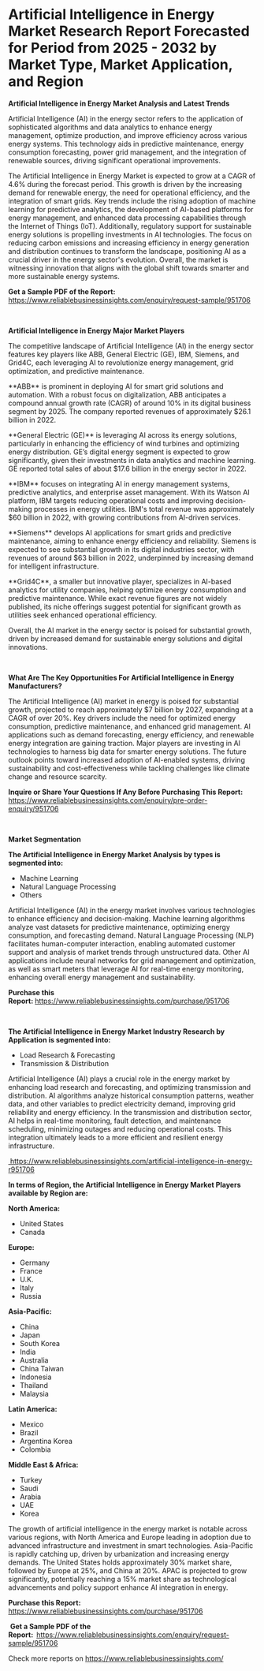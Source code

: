 <p><h1>Artificial Intelligence in Energy Market Research Report Forecasted for Period from 2025 -  2032 by Market Type, Market Application, and Region</h1></p><p><strong>Artificial Intelligence in Energy Market Analysis and Latest Trends</strong></p>
<p><p>Artificial Intelligence (AI) in the energy sector refers to the application of sophisticated algorithms and data analytics to enhance energy management, optimize production, and improve efficiency across various energy systems. This technology aids in predictive maintenance, energy consumption forecasting, power grid management, and the integration of renewable sources, driving significant operational improvements.</p><p>The Artificial Intelligence in Energy Market is expected to grow at a CAGR of 4.6% during the forecast period. This growth is driven by the increasing demand for renewable energy, the need for operational efficiency, and the integration of smart grids. Key trends include the rising adoption of machine learning for predictive analytics, the development of AI-based platforms for energy management, and enhanced data processing capabilities through the Internet of Things (IoT). Additionally, regulatory support for sustainable energy solutions is propelling investments in AI technologies. The focus on reducing carbon emissions and increasing efficiency in energy generation and distribution continues to transform the landscape, positioning AI as a crucial driver in the energy sector's evolution. Overall, the market is witnessing innovation that aligns with the global shift towards smarter and more sustainable energy systems.</p></p>
<p><strong>Get a Sample PDF of the Report:&nbsp;</strong> <a href="https://www.reliablebusinessinsights.com/enquiry/request-sample/951706?utm_campaign=3007&utm_medium=2&utm_source=Github&utm_content=ia&utm_term=06032025&utm_id=artificial-intelligence-in-energy">https://www.reliablebusinessinsights.com/enquiry/request-sample/951706</a></p>
<p>&nbsp;</p>
<p><strong>Artificial Intelligence in Energy Major Market Players</strong></p>
<p><p>The competitive landscape of Artificial Intelligence (AI) in the energy sector features key players like ABB, General Electric (GE), IBM, Siemens, and Grid4C, each leveraging AI to revolutionize energy management, grid optimization, and predictive maintenance.</p><p>**ABB** is prominent in deploying AI for smart grid solutions and automation. With a robust focus on digitalization, ABB anticipates a compound annual growth rate (CAGR) of around 10% in its digital business segment by 2025. The company reported revenues of approximately $26.1 billion in 2022.</p><p>**General Electric (GE)** is leveraging AI across its energy solutions, particularly in enhancing the efficiency of wind turbines and optimizing energy distribution. GE’s digital energy segment is expected to grow significantly, given their investments in data analytics and machine learning. GE reported total sales of about $17.6 billion in the energy sector in 2022.</p><p>**IBM** focuses on integrating AI in energy management systems, predictive analytics, and enterprise asset management. With its Watson AI platform, IBM targets reducing operational costs and improving decision-making processes in energy utilities. IBM's total revenue was approximately $60 billion in 2022, with growing contributions from AI-driven services.</p><p>**Siemens** develops AI applications for smart grids and predictive maintenance, aiming to enhance energy efficiency and reliability. Siemens is expected to see substantial growth in its digital industries sector, with revenues of around $63 billion in 2022, underpinned by increasing demand for intelligent infrastructure.</p><p>**Grid4C**, a smaller but innovative player, specializes in AI-based analytics for utility companies, helping optimize energy consumption and predictive maintenance. While exact revenue figures are not widely published, its niche offerings suggest potential for significant growth as utilities seek enhanced operational efficiency.</p><p>Overall, the AI market in the energy sector is poised for substantial growth, driven by increased demand for sustainable energy solutions and digital innovations.</p></p>
<p>&nbsp;</p>
<p><strong>What Are The Key Opportunities For Artificial Intelligence in Energy Manufacturers?</strong></p>
<p><p>The Artificial Intelligence (AI) market in energy is poised for substantial growth, projected to reach approximately $7 billion by 2027, expanding at a CAGR of over 20%. Key drivers include the need for optimized energy consumption, predictive maintenance, and enhanced grid management. AI applications such as demand forecasting, energy efficiency, and renewable energy integration are gaining traction. Major players are investing in AI technologies to harness big data for smarter energy solutions. The future outlook points toward increased adoption of AI-enabled systems, driving sustainability and cost-effectiveness while tackling challenges like climate change and resource scarcity.</p></p>
<p><strong>Inquire or Share Your Questions If Any Before Purchasing This Report:</strong> <a href="https://www.reliablebusinessinsights.com/enquiry/pre-order-enquiry/951706?utm_campaign=3007&utm_medium=2&utm_source=Github&utm_content=ia&utm_term=06032025&utm_id=artificial-intelligence-in-energy">https://www.reliablebusinessinsights.com/enquiry/pre-order-enquiry/951706</a></p>
<p>&nbsp;</p>
<p><strong>Market Segmentation</strong></p>
<p><strong>The Artificial Intelligence in Energy Market Analysis by types is segmented into:</strong></p>
<p><ul><li>Machine Learning</li><li>Natural Language Processing</li><li>Others</li></ul></p>
<p><p>Artificial Intelligence (AI) in the energy market involves various technologies to enhance efficiency and decision-making. Machine learning algorithms analyze vast datasets for predictive maintenance, optimizing energy consumption, and forecasting demand. Natural Language Processing (NLP) facilitates human-computer interaction, enabling automated customer support and analysis of market trends through unstructured data. Other AI applications include neural networks for grid management and optimization, as well as smart meters that leverage AI for real-time energy monitoring, enhancing overall energy management and sustainability.</p></p>
<p><strong>Purchase this Report:&nbsp;</strong><a href="https://www.reliablebusinessinsights.com/purchase/951706?utm_campaign=3007&utm_medium=2&utm_source=Github&utm_content=ia&utm_term=06032025&utm_id=artificial-intelligence-in-energy">https://www.reliablebusinessinsights.com/purchase/951706</a></p>
<p>&nbsp;</p>
<p><strong>The Artificial Intelligence in Energy Market Industry Research by Application is segmented into:</strong></p>
<p><ul><li>Load Research & Forecasting</li><li>Transmission & Distribution</li></ul></p>
<p><p>Artificial Intelligence (AI) plays a crucial role in the energy market by enhancing load research and forecasting, and optimizing transmission and distribution. AI algorithms analyze historical consumption patterns, weather data, and other variables to predict electricity demand, improving grid reliability and energy efficiency. In the transmission and distribution sector, AI helps in real-time monitoring, fault detection, and maintenance scheduling, minimizing outages and reducing operational costs. This integration ultimately leads to a more efficient and resilient energy infrastructure.</p></p>
<p><a href="https://www.reliablebusinessinsights.com/artificial-intelligence-in-energy-r951706?utm_campaign=3007&utm_medium=2&utm_source=Github&utm_content=ia&utm_term=06032025&utm_id=artificial-intelligence-in-energy">&nbsp;https://www.reliablebusinessinsights.com/artificial-intelligence-in-energy-r951706</a></p>
<p><strong>In terms of Region, the Artificial Intelligence in Energy Market Players available by Region are:</strong></p>
<p>
    <p> <strong> North America: </strong>
        <ul>
            <li>United States</li>
            <li>Canada</li>
        </ul>
        </p> 
    <p> <strong> Europe: </strong>
        <ul>
            <li>Germany</li>
            <li>France</li>
            <li>U.K.</li>
            <li>Italy</li>
            <li>Russia</li>
        </ul>
        </p> 
    <p> <strong> Asia-Pacific: </strong>
        <ul>
            <li>China</li>
            <li>Japan</li>
            <li>South Korea</li>
            <li>India</li>
            <li>Australia</li>
            <li>China Taiwan</li>
            <li>Indonesia</li>
            <li>Thailand</li>
            <li>Malaysia</li>
        </ul>
        </p> 
    <p> <strong> Latin America: </strong>
        <ul>
            <li>Mexico</li>
            <li>Brazil</li>
            <li>Argentina Korea</li>
            <li>Colombia</li>
        </ul>
        </p> 
    <p> <strong> Middle East & Africa: </strong>
        <ul>
            <li>Turkey</li>
            <li>Saudi</li>
            <li>Arabia</li>
            <li>UAE</li>
            <li>Korea</li>
        </ul>
    </p>
    </p>
<p><p>The growth of artificial intelligence in the energy market is notable across various regions, with North America and Europe leading in adoption due to advanced infrastructure and investment in smart technologies. Asia-Pacific is rapidly catching up, driven by urbanization and increasing energy demands. The United States holds approximately 30% market share, followed by Europe at 25%, and China at 20%. APAC is projected to grow significantly, potentially reaching a 15% market share as technological advancements and policy support enhance AI integration in energy.</p></p>
<p><strong>Purchase this Report: </strong><a href="https://www.reliablebusinessinsights.com/purchase/951706?utm_campaign=3007&utm_medium=2&utm_source=Github&utm_content=ia&utm_term=06032025&utm_id=artificial-intelligence-in-energy">https://www.reliablebusinessinsights.com/purchase/951706</a></p>
<p>&nbsp;<strong>Get a Sample PDF of the Report:&nbsp;&nbsp;</strong><a href="https://www.reliablebusinessinsights.com/enquiry/request-sample/951706?utm_campaign=3007&utm_medium=2&utm_source=Github&utm_content=ia&utm_term=06032025&utm_id=artificial-intelligence-in-energy">https://www.reliablebusinessinsights.com/enquiry/request-sample/951706</a></p>
<p><strong></strong></p>
<p>Check more reports on <a href="https://www.reliablebusinessinsights.com/?utm_campaign=3007&utm_medium=2&utm_source=Github&utm_content=ia&utm_term=06032025&utm_id=artificial-intelligence-in-energy">https://www.reliablebusinessinsights.com/</a></p>